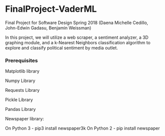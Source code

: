 # FinalProject-VaderML
Final Project for Software Design Spring 2018 (Daena Michelle Cedillo, John-Edwin Gadasu, Benjamin Weissman)

In this project, we will utilize a web scraper, a sentiment analyzer, a 3D graphing module, and a k-Nearest Neighbors classification algorithm to explore and classify political sentiment by media outlet.

### Prerequisites

Matplotlib library

Numpy Library

Requests Library

Pickle Library

Pandas Library

Newspaper library: 

On Python 3 - pip3 install newspaper3k 
On Python 2 - pip install newspaper
